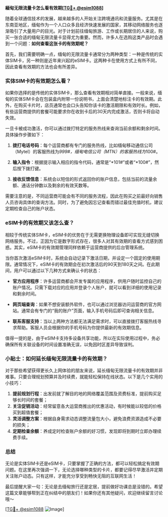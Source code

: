 **緬甸无限流量卡怎么看有效期[[TG💪+ @esim1088](https://t.me/s/esim1088)]**

随着全球通信技术的发展，越来越多的人开始关注跨境通讯和流量服务。尤其是在东南亚地区，缅甸作为一个人口众多且经济快速发展的国家，其移动网络服务也逐渐吸引了大量用户的目光。对于计划前往缅甸旅游、工作或长期居住的人来说，购买一张合适的缅甸无限流量卡显得尤为重要。然而，许多人在选购这类产品时会遇到一个问题：**如何查看这张卡的有效期呢？**

首先，我们需要明确一点，缅甸的无限流量卡通常分为两种类型：一种是传统的实体SIM卡，另一种则是近年来兴起的eSIM卡。这两种卡在使用方式上有所不同，因此查看有效期的方法也会有所差异。

### 实体SIM卡的有效期怎么看？

如果你选择的是传统的实体SIM卡，那么查看有效期相对简单直接。一般来说，缅甸的实体SIM卡会在包装盒内附带一份说明书，上面会清楚地标注卡的有效期。此外，在购买卡片时，店员通常也会口头告知你该卡的激活期限和有效时长。例如，有些运营商提供的套餐可能要求你在收到卡后的30天内完成激活，否则卡将自动失效。

一旦卡被成功激活，你可以通过拨打特定的服务热线来查询当前余额和剩余时间。具体操作步骤如下：

1. **拨打电话号码**：每个运营商都有专门的服务热线，比如缅甸移动通信公司（Mytel）的客服热线为*999#，缅甸电信公司（MTN）的客服热线为*100#。
   
2. **输入指令**：根据提示输入相应的指令代码，通常是“*101#”或者“*100#”，然后按下拨打键。

3. **接收反馈信息**：系统会以短信的形式返回你的账户信息，包括当前的流量余额、通话分钟数以及剩余的有效天数等。

需要注意的是，不同运营商可能会有不同的服务流程，因此在购买之前最好向销售人员咨询具体的查询方法。同时，为了避免因忘记查看而错过最佳充值时机，建议定期检查自己的账户状态。

### eSIM卡的有效期又该怎么查？

相较于传统实体SIM卡，eSIM卡的优势在于无需更换物理设备即可实现无缝切换网络服务。不过，正因为它是数字形式存在，很多人对其有效期的查看方式感到困惑。其实，eSIM卡的有效期管理同样依赖于运营商提供的后台管理系统。

当你首次激活eSIM卡时，系统会自动记录下激活日期，并设定一个固定的使用期限。通常情况下，eSIM卡的有效期会在初次激活后的90天到180天之间。在此期间，用户可以通过以下几种方式来确认卡的状态：

- **官方应用程序**：许多运营商都会开发专属的应用程序，供用户随时监控自己的账户情况。只需下载对应的应用并登录个人账户，就可以看到详细的使用记录和剩余时间。
  
- **网页端查询**：如果不想安装额外软件，也可以通过浏览器访问运营商的官方网站。通常会有专门的“我的账户”页面，输入手机号码后即可查询相关信息。

- **联系客服支持**：当以上两种方法都无法满足需求时，可以直接拨打客服热线寻求帮助。客服人员会根据你的手机号码为你提供最新的有效期信息。

值得一提的是，由于eSIM卡支持多设备共享功能，所以在实际使用过程中，务必确保所有关联设备的时间设置准确无误，以免因时区差异导致误判。

### 小贴士：如何延长缅甸无限流量卡的有效期？

对于那些希望获得更长久上网体验的朋友来说，延长缅甸无限流量卡的有效期并非难事。只要合理规划预算并及时续费，就能轻松保持在线状态。以下是几个实用的小技巧：

1. **提前规划行程**：出发前就了解目的地的网络覆盖范围及资费标准，提前购买足够长时间的套餐；
2. **关注促销活动**：经常留意各大运营商推出的优惠活动，有时候能以较低的价格买到超值套餐；
3. **灵活调整方案**：根据自身需求动态调整流量包大小，避免浪费资源造成不必要的损失；
4. **定期检查余额**：养成定时检查账户余额的好习惯，发现即将到期时立即办理续费手续。

### 总结

无论是实体SIM卡还是eSIM卡，只要掌握了正确的方法，都可以轻松搞定有效期问题。在这里再次强调一下，无论选择哪种类型的卡片，都要记得尽早激活并定期关注账户动态。只有这样，才能充分享受到畅快无阻的互联网生活！

最后提醒大家一句：无论是去缅甸旅行还是定居，提前做好功课总是没错的。希望这篇文章能够帮到正在纠结中的朋友们！如果你还有其他疑问，欢迎继续留言讨论哦～ 

[[TG💪+ @esim1088](https://t.me/s/esim1088) ![Image](https://i.postimg.cc/4NQfJmqS/Snipaste-2025-05-13-00-14-12.png)]